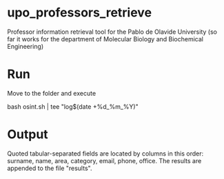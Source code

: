 # upo_professors_retrieve
Professor information retrieval tool for the Pablo de Olavide University (so far it works for the department of Molecular Biology and Biochemical Engineering)

# Run
Move to the folder and execute

bash osint.sh | tee "log$(date +%d_%m_%Y)"

# Output
Quoted tabular-separated fields are located by columns in this order: surname, name, area, category, email, phone, office. The results are appended to the file "results". 
